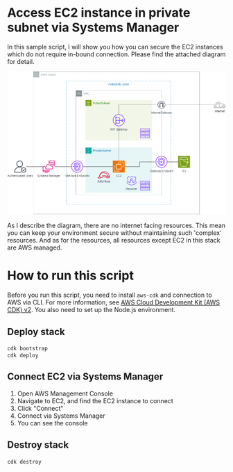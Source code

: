 # Access EC2 instance in private subnet via Systems Manager

In this sample script, I will show you how you can secure the EC2 instances which do not require in-bound connection. Please find the attached diagram for detail.

![](/sample_secured-ec2_in_private-subnet.drawio.png)

As I describe the diagram, there are no internet facing resources. This mean you can keep your environment secure without maintaining such 'complex' resources. And as for the resources, all resources except EC2 in this stack are AWS managed.

# How to run this script

Before you run this script, you need to install `aws-cdk` and connection to AWS via CLI. For more information, see [AWS Cloud Development Kit (AWS CDK) v2](https://docs.aws.amazon.com/cdk/v2/guide/getting_started.html). You also need to set up the Node.js environment.

## Deploy stack

```shell
cdk bootstrap
cdk deploy
```

## Connect EC2 via Systems Manager

1. Open AWS Management Console
2. Navigate to EC2, and find the EC2 instance to connect
3. Click "Connect"
4. Connect via Systems Manager
5. You can see the console

## Destroy stack

```shell
cdk destroy
```
